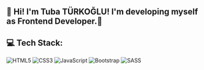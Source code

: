 ## :wave: Hi! I'm Tuba TÜRKOĞLU! I'm developing myself as Frontend Developer.🌠
## 💻 Tech Stack:
![HTML5](https://img.shields.io/badge/html5-%23E34F26.svg?style=for-the-badge&logo=html5&logoColor=white) ![CSS3](https://img.shields.io/badge/css3-%231572B6.svg?style=for-the-badge&logo=css3&logoColor=white) ![JavaScript](https://img.shields.io/badge/javascript-%23323330.svg?style=for-the-badge&logo=javascript&logoColor=%23F7DF1E) ![Bootstrap](https://img.shields.io/badge/bootstrap-%23563D7C.svg?style=for-the-badge&logo=bootstrap&logoColor=white) ![SASS](https://img.shields.io/badge/SASS-hotpink.svg?style=for-the-badge&logo=SASS&logoColor=white)   




<!-- ## 🌐Socials
[<img  width="40"  src="https://unpkg.com/simple-icons@v7/icons/linkedin.svg"  align="left" >][linkedin]
[linkedin]: https://www.linkedin.com/in/tuba-türkoğlu-a9a89727/ -->
